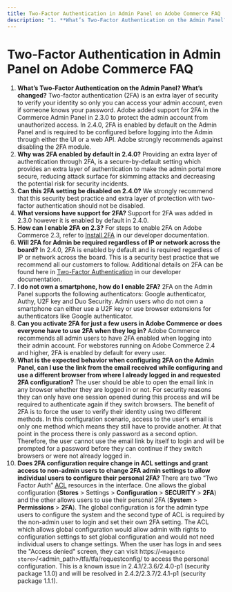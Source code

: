 ```yaml
---
title: Two-Factor Authentication in Admin Panel on Adobe Commerce FAQ
description: "1. **What’s Two-Factor Authentication on the Admin Panel? What’s changed?** Two-factor authentication (2FA) is an extra layer of security to verify your identity so only you can access your admin account, even if someone knows your password. Adobe added support for 2FA in the Commerce Admin Panel in 2.3.0 to protect the admin account from unauthorized access. In 2.4.0, 2FA is enabled by default on the Admin Panel and is required to be configured before logging into the Admin through either the UI or a web API. Adobe strongly recommends against disabling the 2FA module."
---
```


# Two-Factor Authentication in Admin Panel on Adobe Commerce FAQ

1. **What’s Two-Factor Authentication on the Admin Panel? What’s changed?** Two-factor authentication (2FA) is an extra layer of security to verify your identity so only you can access your admin account, even if someone knows your password. Adobe added support for 2FA in the Commerce Admin Panel in 2.3.0 to protect the admin account from unauthorized access. In 2.4.0, 2FA is enabled by default on the Admin Panel and is required to be configured before logging into the Admin through either the UI or a web API. Adobe strongly recommends against disabling the 2FA module.
1. **Why was 2FA enabled by default in 2.4.0?** Providing an extra layer of authentication through 2FA, is a secure-by-default setting which provides an extra layer of authentication to make the admin portal more secure, reducing attack surface for skimming attacks and decreasing the potential risk for security incidents.
1. **Can this 2FA setting be disabled on 2.4.0?** We strongly recommend that this security best practice and extra layer of protection with two-factor authentication should not be disabled.
1. **What versions have support for 2FA?** Support for 2FA was added in 2.3.0 however it is enabled by default in 2.4.0.
1. **How can I enable 2FA on 2.3?** For steps to enable 2FA on Adobe Commerce 2.3, refer to [Install 2FA](https://devdocs.magento.com/guides/v2.3/security/two-factor-authentication.html#install-2fa) in our developer documentation.
1. **Will 2FA for Admin be required regardless of IP or network across the board?** In 2.4.0, 2FA is enabled by default and is required regardless of IP or network across the board. This is a security best practice that we recommend all our customers to follow. Additional details on 2FA can be found here in [Two-Factor Authentication](https://devdocs.magento.com/guides/v2.4/security/two-factor-authentication.html) in our developer documentation.
1. **I do not own a smartphone, how do I enable 2FA?** 2FA on the Admin Panel supports the following authenticators: Google authenticator, Authy, U2F key and Duo Security. Admin users who do not own a smartphone can either use a U2F key or use browser extensions for authenticators like Google authenticator.
1. **Can you activate 2FA for just a few users in Adobe Commerce or does everyone have to use 2FA when they log in?** Adobe Commerce recommends all admin users to have 2FA enabled when logging into their admin account. For webstores running on Adobe Commerce 2.4 and higher, 2FA is enabled by default for every user.
1. **What is the expected behavior when configuring 2FA on the Admin Panel, can I use the link from the email received while configuring and use a different browser from where I already logged in and requested 2FA configuration?** The user should be able to open the email link in any browser whether they are logged in or not. For security reasons they can only have one session opened during this process and will be required to authenticate again if they switch browsers. The benefit of 2FA is to force the user to verify their identity using two different methods. In this configuration scenario, access to the user's email is only one method which means they still have to provide another. At that point in the process there is only password as a second option. Therefore, the user cannot use the email link by itself to login and will be prompted for a password before they can continue if they switch browsers or were not already logged in.
1. **Does 2FA configuration require change in ACL settings and grant access to non-admin users to change 2FA admin settings to allow individual users to configure their personal 2FA?** There are two “Two Factor Auth” [ACL](https://devdocs.magento.com/guides/v2.4/ext-best-practices/tutorials/create-access-control-list-rule.html) resources in the interface. One allows the global configuration (**Stores** > Settings > **Configuration** > **SECURITY** > **2FA**) and the other allows users to use their personal 2FA (**System** > **Permissions** > **2FA**). The global configuration is for the admin type users to configure the system and the second type of ACL is required by the non-admin user to login and set their own 2FA setting. The ACL which allows global configuration would allow admin with rights to configuration settings to set global configuration and would not need individual users to change settings. When the user has logs in and sees the "Access denied" screen, they can visit https://``<magento store>``/<admin\_path>/tfa/tfa/requestconfig/ to access the personal configuration. This is a known issue in 2.4.1/2.3.6/2.4.0-p1 (security package 1.1.0) and will be resolved in 2.4.2/2.3.7/2.4.1-p1 (security package 1.1.1).